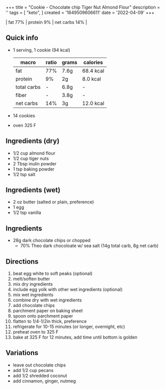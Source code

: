 +++
title = "Cookie - Chocolate chip Tiger Nut Almond Flour"
description = ''
tags = [
    "keto",
]
created = '1649509606611'
date = '2022-04-09'
+++

| fat 77% | protein 9% | net carbs 14% |

## Quick info
- 1 serving, 1 cookie (94 kcal)

    | macro | ratio | grams | calories |
    | ---  | --- | --- | --- |
    | fat | 77% | 7.6g | 68.4 kcal |
    | protein | 9% | 2g | 8.0 kcal |
    | total carbs | - | 6.8g | - |
    | fiber | - | 3.8g | - |
    | net carbs | 14% | 3g | 12.0 kcal |
- 14 cookies
- oven 325 F

## Ingredients (dry)
- 1/2 cup almond flour
- 1/2 cup tiger nuts
- 2 Tbsp inulin powder
- 1 tsp baking powder
- 1/2 tsp salt

## Ingredients (wet)
- 2 oz butter (salted or plain, preference)
- 1 egg
- 1/2 tsp vanilla

## Ingredients
- 28g dark chocolate chips or chopped
   - 70% Theo dark chocoloate w/ sea salt (14g total carb, 8g net carb)

## Directions
1. beat egg white to soft peaks (optional)
1. melt/soften butter
1. mix dry ingredients
1. include egg yolk with other wet ingredients (optional)
1. mix wet ingredients
1. combine dry with wet ingredients
1. add chocolate chips
1. parchment paper on baking sheet
1. spoon onto parchment paper
1. flatten to 1/4-1/2in thick, preference
1. refrigerate for 10-15 minutes (or longer, overnight, etc)
1. preheat oven to 325 F
1. bake at 325 F for 12 minutes, add time until bottom is golden

## Variations
- leave out chocolate chips
- add 1/2 cup pecans
- add 1/2 shredded coconut
- add cinnamon, ginger, nutmeg